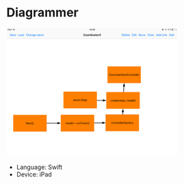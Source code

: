 # Diagrammer

<img src="diagrammer.jpeg" width="400px" alt="Diagrammer App">

- Language: Swift
- Device: iPad
